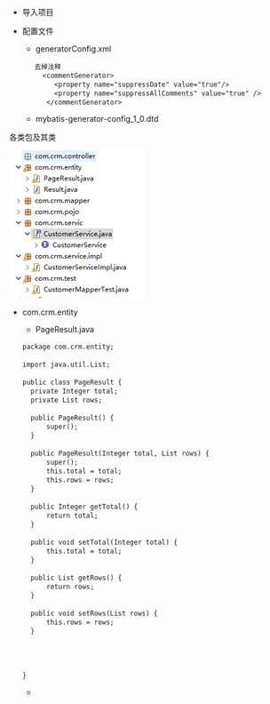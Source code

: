 * 导入项目
* 配置文件

  * generatorConfig.xml

  ```
     去掉注释
       <commentGenerator>
          <property name="suppressDate" value="true"/>
          <property name="suppressAllComments" value="true" />
        </commentGenerator>
  ```

  * mybatis-generator-config\_1\_0.dtd



各类包及其类

![](/assets/java-1.12-1.png)



* com.crm.entity
  * PageResult.java

  ```
  package com.crm.entity;

  import java.util.List;

  public class PageResult {
  	private Integer total;
  	private List rows;
	
  	public PageResult() {
  		super();
  	}

  	public PageResult(Integer total, List rows) {
  		super();
  		this.total = total;
  		this.rows = rows;
  	}

  	public Integer getTotal() {
  		return total;
  	}

  	public void setTotal(Integer total) {
  		this.total = total;
  	}

  	public List getRows() {
  		return rows;
  	}

  	public void setRows(List rows) {
  		this.rows = rows;
  	}
	
	
	
	
  }

  ```

  * 



